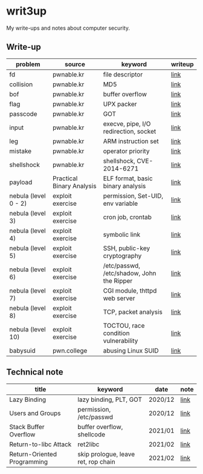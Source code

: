 # writ3up
My write-ups and notes about computer security.



## Write-up

| problem              | source                    | keyword                                   | writeup                                                      |
| -------------------- | ------------------------- | ----------------------------------------- | ------------------------------------------------------------ |
| fd                   | pwnable.kr                | file descriptor                           | [link](https://github.com/chuang76/writ3up/blob/main/pwnable-kr/fd.md) |
| collision            | pwnable.kr                | MD5                                       | [link](https://github.com/chuang76/writ3up/blob/main/pwnable-kr/collision.md) |
| bof                  | pwnable.kr                | buffer overflow                           | [link](https://github.com/chuang76/writ3up/blob/main/pwnable-kr/bof.md) |
| flag                 | pwnable.kr                | UPX packer                                | [link](https://github.com/chuang76/writ3up/blob/main/pwnable-kr/flag.md) |
| passcode             | pwnable.kr                | GOT                                       | [link](https://chuang76.github.io/posts/passcode/)           |
| input                | pwnable.kr                | execve, pipe, I/O redirection, socket     | [link](https://chuang76.github.io/posts/input/)              |
| leg                  | pwnable.kr                | ARM instruction set                       | [link](https://chuang76.github.io/posts/leg/)                |
| mistake              | pwnable.kr                | operator priority                         | [link](https://chuang76.github.io/posts/mistake/)            |
| shellshock           | pwnable.kr                | shellshock, CVE-2014-6271                 | [link](https://chuang76.github.io/posts/shellshock/)         |
| payload              | Practical Binary Analysis | ELF format, basic binary analysis         | [link](https://chuang76.github.io/posts/payload/)            |
| nebula (level 0 - 2) | exploit exercise          | permission, Set-UID, env variable         | [link](https://chuang76.github.io/posts/nebula_p1/)          |
| nebula (level 3)     | exploit exercise          | cron job, crontab                         | [link](https://chuang76.github.io/posts/nebula_p2/)          |
| nebula (level 4)     | exploit exercise          | symbolic link                             | [link](https://chuang76.github.io/posts/nebula_p2/)          |
| nebula (level 5)     | exploit exercise          | SSH, public-key cryptography              | [link](https://chuang76.github.io/posts/nebula_p2/)          |
| nebula (level 6)     | exploit exercise          | /etc/passwd, /etc/shadow, John the Ripper | [link](https://chuang76.github.io/posts/nebula_p3/)          |
| nebula (level 7)     | exploit exercise          | CGI module, thttpd web server             | [link](https://chuang76.github.io/posts/nebula_p3/)          |
| nebula (level 8)     | exploit exercise          | TCP, packet analysis                      | [link](https://chuang76.github.io/posts/nebula_p3/)          |
| nebula (level 10)    | exploit exercise          | TOCTOU, race condition vulnerability      | [link](https://chuang76.github.io/posts/nebula_p4/)          |
| babysuid             | pwn.college               | abusing Linux SUID                        | [link](https://github.com/chuang76/writ3up/blob/main/pwn-college/babysuid.md) |



## Technical note

| title                       | keyword                             | date    | note                                                       |
| --------------------------- | ----------------------------------- | ------- | ---------------------------------------------------------- |
| Lazy Binding                | lazy binding, PLT, GOT              | 2020/12 | [link](https://chuang76.github.io/posts/lazy_binding/)     |
| Users and Groups            | permission, /etc/passwd             | 2020/12 | [link](https://chuang76.github.io/posts/users_and_groups/) |
| Stack Buffer Overflow       | buffer overflow, shellcode          | 2021/01 | [link](https://chuang76.github.io/posts/bof/)              |
| Return-to-libc Attack       | ret2libc                            | 2021/02 | [link](https://chuang76.github.io/posts/return-to-libc/)   |
| Return-Oriented Programming | skip prologue, leave ret, rop chain | 2021/02 | [link](https://chuang76.github.io/posts/rop/)              |

